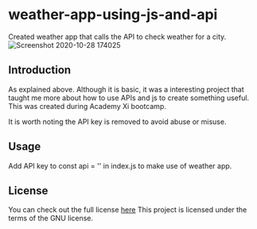 # weather-app-using-js-and-api
Created weather app that calls the API to check weather for a city.
![Screenshot 2020-10-28 174025](https://user-images.githubusercontent.com/68890741/97401339-8c48e980-18e8-11eb-9ba6-4ba176276104.jpg)

## Introduction
As explained above. Although it is basic, it was a interesting project that taught me more about how to use APIs and js to create something useful. This was created during Academy Xi bootcamp.

It is worth noting the API key is removed to avoid abuse or misuse.
## Usage
Add API key to const api = '' in index.js to make use of weather app.
## License
You can check out the full license [here](https://github.com/lou-lou123/weather-app-using-js-and-api/blob/master/LICENSE)
This project is licensed under the terms of the GNU license.

